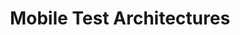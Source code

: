 ---
priority: 0.1
title: Mobile Test Architectures
excerpt: Meetup in Barcelona
categories: speaking
layout: posts
comments: true
background-image: words.jpg
---